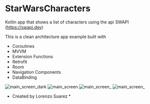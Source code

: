 # StarWarsCharacters
Kotlin app that shows a list of characters using the api SWAPI (https://swapi.dev)

This is a clean architecture app example built with

- Coroutines
- MVVM
- Extension Functions
- Retrofit
- Room
- Navigation Components
- DataBinding

![main_screen_dark](/screenshots/main_screen_dark.png?raw=true "First screen")
![main_screen](/screenshots/main_screen_.png?raw=true "Second screen")
![main_screen_](/screenshots/options_dark.png?raw=true "Third screen")
![main_screen_](/screenshots/options.png?raw=true "Fourth screen")
 
* Created by Lorenzo Suarez *
